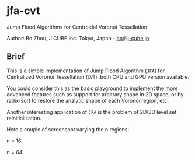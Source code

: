 # jfa-cvt
Jump Flood Algorithms for Centroidal Voronoi Tessellation

Author: Bo Zhou, J CUBE Inc. Tokyo, Japan - <bo@j-cube.jp>

## Brief

This is a simple implementation of Jump Flood Algorithm (`JFA`) for Centralized Voronoi Tessellation (`CVT`), both CPU and GPU version available.

You could consider this as the basic playground to implement the more advanced features such as support for arbitrary shape in 2D space, or by radix-sort to restore the analytic shape of each Voronoi region, etc.

Another interesting application of `JFA` is the problem of 2D/3D level set reinitialization.

Here a couple of screenshot varying the n regions:

n = 16

n = 64

